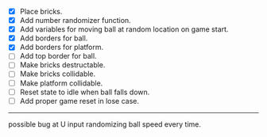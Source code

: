 - [x] Place bricks.
- [x] Add number randomizer function.
- [x] Add variables for moving ball at random location on game start.
- [x] Add borders for ball.
- [x] Add borders for platform.
- [ ] Add top border for ball.
- [ ] Make bricks destructable.
- [ ] Make bricks collidable.
- [ ] Make platform collidable.
- [ ] Reset state to idle when ball falls down.
- [ ] Add proper game reset in lose case.

---

possible bug at U input randomizing ball speed every time.
